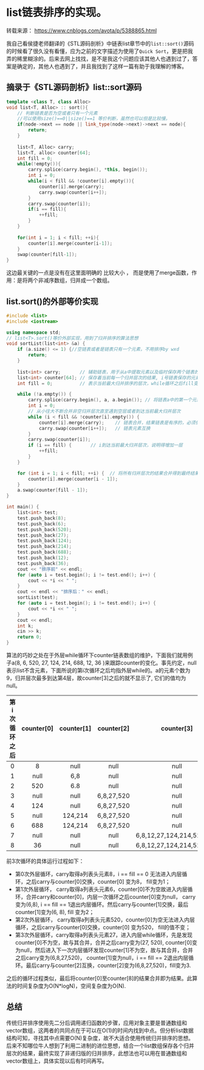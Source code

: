 # list链表排序的实现。

转载来源： https://www.cnblogs.com/avota/p/5388865.html 

我自己看侯捷老师翻译的《STL源码剖析》中链表list章节中的`list::sort()`源码的时候看了很久没有看懂，应为之前的文字描述为使用了`Quick Sort`，更是把我弄的稀里糊涂的。后来去网上找找，是不是我这个问题应该其他人也遇到过了，答案是确定的，其他人也遇到了，并且我找到了这样一篇有助于我理解的博客。

## 摘录于《STL源码剖析》list::sort源码

```C++
template <class T, class Alloc>
void list<T, Alloc> :: sort(){
    // 判断链表是否为空或者只有一个元素
    //可以使用size()==0||size()==1 等价判断，虽然也可以但是比较慢。
    if(node->next == node || link_type(node->next)->next == node){
        return;
    }
   
    list<T, Alloc> carry;
    list<T, alloc> counter[64];
    int fill = 0;
    while(!empty()){
        carry.splice(carry.begin(), *this, begin());
        int i = 0;
        while(i < fill && !counter[i].empty()){
            counter[i].merge(carry);
            carry.swap(counter[i++]);
        }
        carry.swap(counter[i]);
        if(i == fill){
            ++fill;
        } 
    }
    
    for(int i = 1; i < fill; ++i){
        counter[i].merge(counter[i-1]);
    }
    swap(counter[fill-1]);
}
```

这边最关键的一点是没有在这里面明确的 比较大小 ， 而是使用了merge函数，作用：是将两个非减序数组，归并成一个数组。

## list.sort()的外部等价实现

```C++
#include <list>
#include <iostream>

using namespace std;
// list<T>.sort()等价外部实现，用到了归并排序的算法思想
void sortList(list<int> &a) {
	if (a.size() <= 1) {//空链表或者是链表只有一个元素，不用排序by wxd
		return;
	}
	
	list<int> carry;       // 辅助链表，用于从a中提取元素以及临时保存两个链表的合并结果
	list<int> counter[64]; // 保存着当前每一个归并层次的结果, i号链表保存的元素个数为2的i次方或者0
	int fill = 0;          // 表示当前最大归并排序的层次，while循环之后fill变成log2(a.size())

	while (!a.empty()) {
		carry.splice(carry.begin(), a, a.begin()); // 将链表a中的第一个元素移动至carry开头
		int i = 0;
		// 从小往大不断合并非空归并层次直至遇到空层或者到达当前最大归并层次
		while (i < fill && !counter[i].empty()) {
			counter[i].merge(carry);    // 链表合并，结果链表是有序的，必须保证合并前两个链表是有序的
			carry.swap(counter[i++]);   // 链表元素互换
		}
		carry.swap(counter[i]);
		if (i == fill) {       // i到达当前最大归并层次，说明得增加一层
			++fill;
		}
	}

	for (int i = 1; i < fill; ++i) {  // 将所有归并层次的结果合并得到最终结果counter[fill - 1]
		counter[i].merge(counter[i - 1]);
	}
	a.swap(counter[fill - 1]);
}

int main() {
	list<int> test;
	test.push_back(8);
	test.push_back(6);
	test.push_back(520);
	test.push_back(27);
	test.push_back(124);
	test.push_back(214);
	test.push_back(688);
	test.push_back(12);
	test.push_back(36);
	cout << "排序前" << endl;
	for (auto i = test.begin(); i != test.end(); i++) {
		cout << *i << " ";
	}
	cout << endl << "排序后：" << endl;
	sortList(test);
	for (auto i = test.begin(); i != test.end(); i++) {
		cout << *i << " ";
	}
	cout << endl;
	int k;
	cin >> k;
	return 0;
}
```

​    算法的巧妙之处在于外层while循环下counter链表数组的维护，下面我们就用例子a(8, 6, 520, 27, 124, 214, 688, 12, 36 )来跟踪counter的变化。事先约定，null表示list不含元素，下面所说的第i次循环之后均指外层while的。a的元素个数为9，归并层次最多到达第4层，故counter[3]之后的就不显示了, 它们的值均为null。

| 第i次循环之后 | counter[0] | counter[1] | counter[2] |        counter[3]         |
| :-----------: | :--------: | :--------: | :--------: | :-----------------------: |
|       0       |     8      |    null    |    null    |           null            |
|       1       |    null    |    6,8     |    null    |           null            |
|       2       |    520     |    6.8     |    null    |           null            |
|       3       |    null    |    null    | 6,8,27,520 |           null            |
|       4       |    124     |    null    | 6,8,27,520 |           null            |
|       5       |    null    |  124,214   | 6,8,27,520 |           null            |
|       6       |    688     |  124,214   | 6,8,27,520 |           null            |
|       7       |    null    |    null    |    null    | 6,8,12,27,124,214,520,688 |
|       8       |     36     |    null    |    null    | 6,8,12,27,124,214,520,688 |



前3次循环的具体运行过程如下：

- 第0次外层循环，carry取得a列表头元素8，i == fill == 0 无法进入内层循环，之后carry与counter[0]交换，counter[0] 变为8， fill变为1；
- 第1次外层循环， carry取得a列表头元素6，counter[0]不为空故进入内层循环，合并carry和counter[0]，内层一次循环之后counter[0]变为null， carry变为(6,8), i == fill == 1退出内层循环。然后carry与counter[1]交换，最后counter[1]变为(6, 8), fill 变为2；
- 第2次外层循环， carry取得a列表头元素520，counter[0]为空无法进入内层循环，之后carry与counter[0]交换，counter[0] 变为520， fill的值不变；
- 第3次外层循环，carry取得a列表头元素27，进入内层while循环，先是发现counter[0]不为空，故与其合并，合并之后carry变为(27, 520), counter[0]变为null，然后进入下一次内层循环发现counter[1]不为空，故与其合并，合并之后carry变为(6,8,27,520)， counter[1]变为null，i == fill == 2退出内层循环。最后carry与counter[2]互换，counter[2]变为(6,8,27,520)，fill变为3.

之后的循环过程类似，最后将counter[0]至counter[8]的结果合并即为结果。此算法的时间复杂度为O(N*logN)，空间复杂度为O(N).

## 总结

​      传统归并排序使用先二分后调用递归函数的步骤，应用对象主要是普通数组和vector数组，这两者的共同点在于可以在O(1)的时间内找到中点。但分析list数据结构可知，寻找其中点需要O(N)复杂度，故不大适合使用传统归并排序的思想。后来不知哪位牛人想到了利用二进制的进位思想，结合一个list数组保存各个归并层次的结果，最终实现了非递归版的归并排序，此想法也可以用在普通数组和vector数组上，具体实现以后有时间再写。